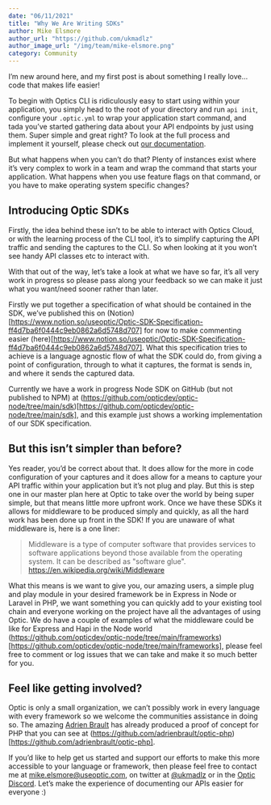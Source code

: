 ```yaml
---
date: "06/11/2021"
title: "Why We Are Writing SDKs"
author: Mike Elsmore
author_url: "https://github.com/ukmadlz"
author_image_url: "/img/team/mike-elsmore.png"
category: Community
---
```


I’m new around here, and my first post is about something I really love… code that makes life easier!

To begin with Optics CLI is ridiculously easy to start using within your application, you simply head to the root of your directory and run `api init`, configure your `.optic.yml` to wrap your application start command, and tada you’ve started gathering data about your API endpoints by just using them. Super simple and great right? To look at the full process and implement it yourself, please check out [our documentation](https://www.useoptic.com/docs/).

But what happens when you can’t do that? Plenty of instances exist where it’s very complex to work in a team and wrap the command that starts your application. What happens when you use feature flags on that command, or you have to make operating system specific changes?

<!-- truncate -->

## Introducing Optic SDKs
Firstly, the idea behind these isn’t to be able to interact with Optics Cloud, or with the learning process of the CLI tool, it’s to simplify capturing the API traffic and sending the captures to the CLI. So when looking at it you won’t see handy API classes etc to interact with.

With that out of the way, let’s take a look at what we have so far, it’s all very work in progress so please pass along your feedback so we can make it just what you want/need sooner rather than later.

Firstly we put together a specification of what should be contained in the SDK, we’ve published this on (Notion)[https://www.notion.so/useoptic/Optic-SDK-Specification-ff4d7ba6f0444c9eb0862a6d5748d707] for now to make commenting easier (here)[https://www.notion.so/useoptic/Optic-SDK-Specification-ff4d7ba6f0444c9eb0862a6d5748d707].
What this specification tries to achieve is a language agnostic flow of what the SDK could do, from giving a point of configuration, through to what it captures, the format is sends in, and where it sends the captured data. 

Currently we have a work in progress Node SDK on GitHub (but not published to NPM) at (https://github.com/opticdev/optic-node/tree/main/sdk)[https://github.com/opticdev/optic-node/tree/main/sdk], and this example just shows a working implementation of our SDK specification.
## But this isn’t simpler than before?
Yes reader, you’d be correct about that. It does allow for the more in code configuration of your captures and it does allow for a means to capture your API traffic within your application but it’s not plug and play. But this is step one in our master plan here at Optic to take over the world by being super simple, but that means  little more upfront work.
Once we have these SDKs it allows for middleware to be produced simply and quickly, as all the hard work has been done up front in the SDK! If you are unaware of what middleware is, here is a one liner:

> Middleware is a type of computer software that provides services to software applications beyond those available from the operating system. It can be described as "software glue".
> https://en.wikipedia.org/wiki/Middleware

What this means is we want to give you, our amazing users, a simple plug and play module in your desired framework be in Express in Node or Laravel in PHP, we want something you can quickly add to your existing tool chain and everyone working on the project have all the advantages of using Optic. We do have a couple of examples of what the middleware could be like for Express and Hapi in the Node world (https://github.com/opticdev/optic-node/tree/main/frameworks)[https://github.com/opticdev/optic-node/tree/main/frameworks], please feel free to comment or log issues that we can take and make it so much better for you.
## Feel like getting involved?
Optic is only a small organization, we can’t possibly work in every language with every framework so we welcome the communities assistance in doing so. The amazing [Adrien Brault](https://github.com/adrienbrault) has already produced a proof of concept for PHP that you can see at (https://github.com/adrienbrault/optic-php)[https://github.com/adrienbrault/optic-php].

If you’d like to help get us started and support our efforts to make this more accessible to your language or framework, then please feel free to contact me at mike.elsmore@useoptic.com, on twitter at [@ukmadlz](https://twitter.com/ukmadlz) or in the [Optic Discord](https://useoptic.com/docs/community/). Let’s make the experience of documenting our APIs easier for everyone :)
